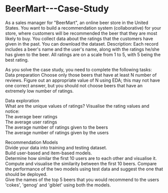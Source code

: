 # BeerMart---Case-Study
As a sales manager for "BeerMart", an online beer store in the United States. You want to build a recommendation system (collaborative) for your store, where customers will be recommended the beer that they are most likely to buy. You collect data about the ratings that the customers have given in the past. You can download the dataset. Description: Each record includes a beer's name and the user's name, along with the ratings he/she has given to the beer. All ratings are on a scale from 1 to 5, with 5 being the best rating.     

As you solve the case study, you need to complete the following tasks:  
Data preparation  Choose only those beers that have at least N number of reviews. 
Figure out an appropriate value of N using EDA; this may not have one correct answer, but you should not choose beers that have an extremely low number of ratings.  

Data exploration  
What are the unique values of ratings?  Visualise the rating values and notice:  
The average beer ratings  
The average user ratings  
The average number of ratings given to the beers  
The average number of ratings given by the users  

Recommendation Models  
Divide your data into training and testing dataset.  
Build user-based and item-based models.  
Determine how similar the first 10 users are to each other and visualise it. 
Compute and visualise the similarity between the first 10 beers. 
Compare the performance of the two models using test data and suggest the one that should be deployed.   
Give the names of the top 5 beers that you would recommend to the users 'cokes', 'genog' and 'giblet' using both the models.
